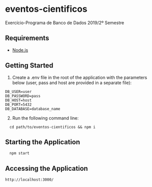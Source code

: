 # eventos-cientificos
Exercício-Programa de Banco de Dados 2019/2º Semestre

## Requirements
  - [Node.js](https://nodejs.org/en/)

## Getting Started
  1. Create a .env file in the root of the application with the parameters below (user, pass and host are provided in a separate file):
  ```
  DB_USER=user
  DB_PASSWORD=pass
  DB_HOST=host
  DB_PORT=5432
  DB_DATABASE=database_name
  ```
  
  2. Run the following command line:
  ```
    cd path/to/eventos-cientificos && npm i
  ```

## Starting the Application
  ```
    npm start
  ```
  
## Accessing the Application
  `http://localhost:3000/`
